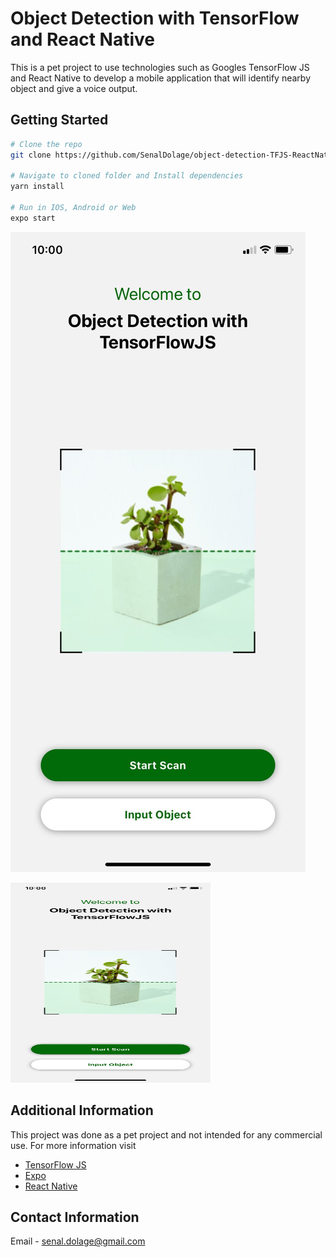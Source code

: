# Object Detection with TensorFlow and React Native
This is a pet project to use technologies such as Googles TensorFlow JS and React Native to develop a mobile application that will identify nearby object and give a voice output.

## Getting Started
```bash
# Clone the repo
git clone https://github.com/SenalDolage/object-detection-TFJS-ReactNative.git

# Navigate to cloned folder and Install dependencies
yarn install

# Run in IOS, Android or Web
expo start
``` 

![ScreenShot](/screenshots/home-screen.jpeg?raw=true "Optional Title")

<img src="/screenshots/home-screen.jpeg" width="320" height="320"/>

## Additional Information
This project was done as a pet project and not intended for any commercial use. For more information visit 
- [TensorFlow JS](https://www.tensorflow.org/js)
- [Expo](https://docs.expo.io/)
- [React Native](https://reactnative.dev/docs/getting-started)

## Contact Information
Email - senal.dolage@gmail.com
